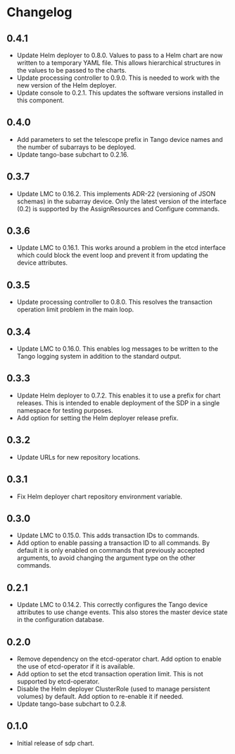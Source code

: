 # Changelog

## 0.4.1

* Update Helm deployer to 0.8.0. Values to pass to a Helm chart are now written
  to a temporary YAML file. This allows hierarchical structures in the values to
  be passed to the charts.
* Update processing controller to 0.9.0. This is needed to work with the new
  version of the Helm deployer.
* Update console to 0.2.1. This updates the software versions installed in this
  component.

## 0.4.0

* Add parameters to set the telescope prefix in Tango device names and the
  number of subarrays to be deployed.
* Update tango-base subchart to 0.2.16.

## 0.3.7

* Update LMC to 0.16.2. This implements ADR-22 (versioning of JSON schemas) in
  the subarray device. Only the latest version of the interface (0.2) is
  supported by the AssignResources and Configure commands.

## 0.3.6

* Update LMC to 0.16.1. This works around a problem in the etcd interface which
  could block the event loop and prevent it from updating the device
  attributes.

## 0.3.5

* Update processing controller to 0.8.0. This resolves the transaction
  operation limit problem in the main loop.

## 0.3.4

* Update LMC to 0.16.0. This enables log messages to be written to the Tango
  logging system in addition to the standard output.

## 0.3.3

* Update Helm deployer to 0.7.2. This enables it to use a prefix for chart
  releases. This is intended to enable deployment of the SDP in a single
  namespace for testing purposes.
* Add option for setting the Helm deployer release prefix.

## 0.3.2

* Update URLs for new repository locations.

## 0.3.1

* Fix Helm deployer chart repository environment variable.

## 0.3.0

* Update LMC to 0.15.0. This adds transaction IDs to commands.
* Add option to enable passing a transaction ID to all commands. By default it
  is only enabled on commands that previously accepted arguments, to avoid
  changing the argument type on the other commands.

## 0.2.1

* Update LMC to 0.14.2. This correctly configures the Tango device attributes
  to use change events. This also stores the master device state in the
  configuration database.

## 0.2.0

* Remove dependency on the etcd-operator chart. Add option to enable the use of
  etcd-operator if it is available.
* Add option to set the etcd transaction operation limit. This is not supported
  by etcd-operator.
* Disable the Helm deployer ClusterRole (used to manage persistent volumes) by
  default. Add option to re-enable it if needed.
* Update tango-base subchart to 0.2.8.

## 0.1.0

* Initial release of sdp chart.
